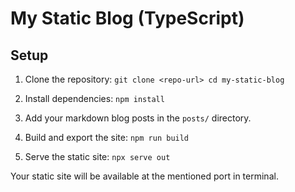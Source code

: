 # My Static Blog (TypeScript)

## Setup

1. Clone the repository:
```git clone <repo-url> cd my-static-blog```

2. Install dependencies:
```npm install```

3. Add your markdown blog posts in the `posts/` directory.

4. Build and export the site:
```npm run build```

5. Serve the static site:
```npx serve out```

Your static site will be available at the mentioned port in terminal.
